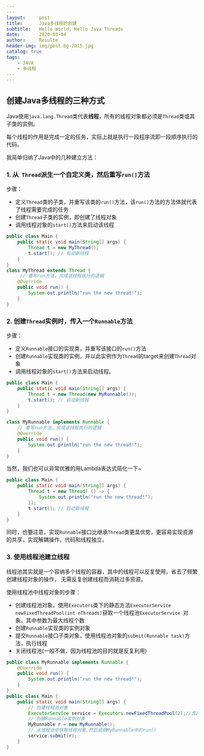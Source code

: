 ```yaml
---
​---
layout:     post               
title:      Java多线程的创建               
subtitle:   Hello World, Hello Java Threads 
date:       2020-03-04              
author:     Resulte                      
header-img: img/post-bg-2015.jpg    
catalog: true                       
tags:                               
    - JAVA
	- 多线程
​---
---
```


## 创建Java多线程的三种方式

Java使用`java.lang.Thread`类代表**线程**，所有的线程对象都必须是`Thread`类或其子类的实例。

每个线程的作用是完成一定的任务，实际上就是执行一段程序流即一段顺序执行的代码。

我简单归纳了Java中的几种建立方法：

### **1. 从` Thread`派生一个自定义类，然后重写`run()`方法**

步骤：

- 定义`Thread`类的子类，并重写该类的`run()`方法，该`run()`方法的方法体就代表了线程需要完成的任务
- 创建`Thread`子类的实例，即创建了线程对象
- 调用线程对象的`start()`方法来启动该线程 

```java
public class Main {
    public static void main(String[] args) {
        Thread t = new MyThread();
        t.start(); // 启动新线程
    }
}
class MyThread extends Thread {
     // 重写run方法，完成该线程执行的逻辑
    @Override
    public void run() {
        System.out.println("run the new thread!");
    }
}
```
### **2. 创建`Thread`实例时，传入一个`Runnable`方法**

步骤：

- 定义`Runnable`接口的实现类，并重写该接口的`run()`方法
- 创建`Runnable`实现类的实例，并以此实例作为`Thread`的target来创建`Thread`对象
- 调用线程对象的`start()`方法来启动线程。

```java
public class Main {
    public static void main(String[] args) {
        Thread t = new Thread(new MyRunnable());
        t.start(); // 启动新线程
    }
}

class MyRunnable implements Runnable {
    // 重写run方法，完成该线程执行的逻辑
    @Override
    public void run() {
        System.out.println("run the new thread!");
    }
}
```

当然，我们也可以非常优雅的用Lambda表达式简化一下~

```java
public class Main {
    public static void main(String[] args) {
        Thread t = new Thread( () -> {
            System.out.println("run the new thread!");
        });
        t.start(); // 启动新线程
    }
}
```

同时，也要注意，实现`Runnable`接口比继承`Thread`类更具优势，更容易实现资源的共享，实现解耦操作，代码和线程独立。

### **3. 使用线程池建立线程**

线程池其实就是一个容纳多个线程的容器，其中的线程可以反复使用，省去了频繁创建线程对象的操作， 无需反复创建线程而消耗过多资源。

使用线程池中线程对象的步骤：

- 创建线程池对象，使用`Executors`类下的静态方法` ExecutorService newFixedThreadPool(int nThreads) `获取一个线程池`ExecutorService `对象，其中参数为最大线程个数
- 创建`Runnable`实现类的实例对象
- 提交`Runnable`接口子类对象，使用线程池对象的`submit(Runnable task)`方法，执行线程
- 关闭线程池(一般不做，因为线程池的目的就是反复利用)

```java
public class MyRunnable implements Runnable { 
    @Override 
    public void run() { 
        System.out.println("run the new thread!"); 
    } 
}
public class Main {
    public static void main(String[] args) {
        // 创建线程池对象 
        ExecutorService service = Executors.newFixedThreadPool(2);//含2个线程对象 
        // 创建Runnable实例对象 
        MyRunnable r = new MyRunnable();
        // 从线程池中获取线程对象,然后调用MyRunnable中的run() 
        service.submit(r);
    }
}
```



